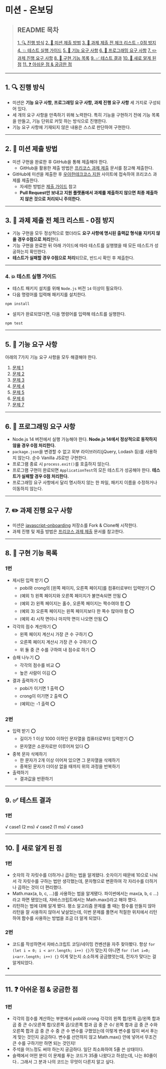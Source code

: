 # 미션 - 온보딩

> ## README 목차
>[1. 🔍 진행 방식](#1---------)
>[2. 📮 미션 제출 방법](#2------------)
>[3. 🚨 과제 제출 전 체크 리스트 - 0점 방지](#3---------------------0----)
>[4. 💥 테스트 실행 가이드](#4--------------)
>[5. 🚀 기능 요구 사항](#5------------)
>[6. 🎯 프로그래밍 요구 사항](#6---------------)
>[7. ✏️ 과제 진행 요구 사항](#7---------------)
>[8. 🛒 구현 기능 목록](#8------------)
>[9. ✅ 테스트 결과](#9---------)
>[10. 💎 새로 알게 된 점](#10-------------)
>[11. ❓ 아쉬운 점 & 궁금한 점](#11----------------)

<small><i><a href='http://ecotrust-canada.github.io/markdown-toc/'></a></i></small>


---
## 1. 🔍 진행 방식

- 미션은 **기능 요구 사항, 프로그래밍 요구 사항, 과제 진행 요구 사항** 세 가지로 구성되어 있다.
- 세 개의 요구 사항을 만족하기 위해 노력한다. 특히 기능을 구현하기 전에 기능 목록을 만들고, 기능 단위로 커밋 하는 방식으로 진행한다.
- 기능 요구 사항에 기재되지 않은 내용은 스스로 판단하여 구현한다.
---
## 2. 📮 미션 제출 방법

- 미션 구현을 완료한 후 GitHub을 통해 제출해야 한다.
  - GitHub을 활용한 제출 방법은 [프리코스 과제 제출](https://github.com/woowacourse/woowacourse-docs/tree/master/precourse) 문서를 참고해
    제출한다.
- GitHub에 미션을 제출한 후 [우아한테크코스 지원](https://apply.techcourse.co.kr) 사이트에 접속하여 프리코스 과제를 제출한다.
  - 자세한 방법은 [제출 가이드](https://github.com/woowacourse/woowacourse-docs/tree/master/precourse#제출-가이드) 참고
  - **Pull Request만 보내고 지원 플랫폼에서 과제를 제출하지 않으면 최종 제출하지 않은 것으로 처리되니 주의한다.**
---
## 3. 🚨 과제 제출 전 체크 리스트 - 0점 방지

- 기능 구현을 모두 정상적으로 했더라도 **요구 사항에 명시된 출력값 형식을 지키지 않을 경우 0점으로 처리**한다.
- 기능 구현을 완료한 뒤 아래 가이드에 따라 테스트를 실행했을 때 모든 테스트가 성공하는지 확인한다.
- **테스트가 실패할 경우 0점으로 처리**되므로, 반드시 확인 후 제출한다.
---
### 4. 💥 테스트 실행 가이드

- 테스트 패키지 설치를 위해 `Node.js` 버전 `14` 이상이 필요하다.
- 다음 명령어를 입력해 패키지를 설치한다.

```bash
npm install
```

- 설치가 완료되었다면, 다음 명령어를 입력해 테스트를 실행한다.

```bash
npm test
```

---

## 5. 🚀 기능 요구 사항

아래의 7가지 기능 요구 사항을 모두 해결해야 한다.

1. [문제 1](docs/PROBLEM1.md)
2. [문제 2](docs/PROBLEM2.md)
3. [문제 3](docs/PROBLEM3.md)
4. [문제 4](docs/PROBLEM4.md)
5. [문제 5](docs/PROBLEM5.md)
6. [문제 6](docs/PROBLEM6.md)
7. [문제 7](docs/PROBLEM7.md)

---

## 6. 🎯 프로그래밍 요구 사항

- Node.js 14 버전에서 실행 가능해야 한다. **Node.js 14에서 정상적으로 동작하지 않을 경우 0점 처리한다.**
- `package.json`을 변경할 수 없고 외부 라이브러리(jQuery, Lodash 등)를 사용하지 않는다. 순수 Vanilla JS로만 구현한다.
- 프로그램 종료 시 `process.exit()`를 호출하지 않는다.
- 프로그램 구현이 완료되면 `ApplicationTest`의 모든 테스트가 성공해야 한다. **테스트가 실패할 경우 0점 처리한다.**
- 프로그래밍 요구 사항에서 달리 명시하지 않는 한 파일, 패키지 이름을 수정하거나 이동하지 않는다.

---

## 7. ✏️ 과제 진행 요구 사항

- 미션은 [javascript-onboarding](https://github.com/woowacourse-precourse/javascript-onboarding) 저장소를 Fork & Clone해 시작한다.
- 과제 진행 및 제출 방법은 [프리코스 과제 제출](https://github.com/woowacourse/woowacourse-docs/tree/master/precourse) 문서를 참고한다.

--- 
## 8. 🛒 구현 기능 목록
### 1번
- 제시된 입력 받기 ⭕
  - pobi와 crong의 [왼쪽 페이지, 오른쪽 페이지]를 컴퓨터로부터 입력받기 ⭕ 
  - (예외 1) 왼쪽 페이지와 오른쪽 페이지가 불연속되면 안됨 ⭕ 
  - (예외 2) 왼쪽 페이지는 홀수, 오른쪽 페이지는 짝수여야 함 ⭕
  - (예외 3) 오른쪽 페이지는 왼쪽 페이지보다 한 쪽수 많아야 함 ⭕
  - (예외 4) 시작 면이나 마지막 면이 나오면 안됨 ⭕
- 각각의 점수 계산하기 ⭕
  - 왼쪽 페이지 계산시 가장 큰 수 구하기 ⭕
  - 오른쪽 페이지 계산시 가장 큰 수 구하기 ⭕
  - 위 둘 중 큰 수를 구하여 내 점수로 하기 ⭕
- 승패 나누기 ⭕
  - 각각의 점수를 비교 ⭕
  - 높은 사람이 이김 ⭕
- 결과 출력하기 ⭕
  - pobi가 이기면 1 출력 ⭕ 
  - crong이 이기면 2 출력 ⭕
  - (예외)는 -1 출력 ⭕

### 2번
- 입력 받기 ⭕
  - 길이가 1 이상 1000 이하인 문자열을 컴퓨터로부터 입력받기 ⭕
  - 문자열은 소문자로만 이루어져 있다 ⭕
- 중복 문자 삭제하기
  - 한 문자가 2개 이상 이어져 있으면 그 문자열을 삭제하기
  - 중복된 문자가 더이상 없을 때까지 위의 과정을 반복하기
- 출력하기
  - 결과값을 반환하기


---

## 9. ✅ 테스트 결과
### 1번
√ case1 (2 ms)
√ case2 (1 ms)
√ case3

---

## 10. 💎 새로 알게 된 점
### 1번
- 숫자의 각 자릿수를 더하거나 곱하는 법을 알게됐다. 숫자이기 때문에 10으로 나눠서 각 자릿수를 구하는 법만 생각했는데, 문자형으로 변환하여 각 자리수를 더하거나 곱하는 것이 더 편리했다.
- Math.max(a, b, c, ...)를 사용하는 법을 알게됐다. 파이썬에서는 max(a, b, c ...)라고 하면 됐었는데, 자바스크립트에서는 Math.max()라고 해야 했다.
- 리턴하는 법에 대해 알게 됐다. 평소 알고리즘 문제를 풀 때는 함수를 만들지 않아 리턴을 잘 사용하지 않아서 낯설었는데, 이번 문제를 풀면서 적절한 위치에서 리턴하여 함수를 사용하는 방법을 조금 더 알게 되었다.

### 2번
- 코드를 작성하면서 자바스크립트 코딩/네이밍 컨벤션을 자주 찾아봤다. 항상 `for (let i = 0; i < arr.length; i++) {}`가 맞는지 아니면 `for (let i=0; i<arr.length; i++) {}` 이게 맞는지 소소하게 궁금했엇는데, 전자가 맞다는 걸 알게되었다.
- 

---

## 11. ❓ 아쉬운 점 & 궁금한 점
### 1번
- 각각의 점수를 계산하는 부분에서 pobi와 crong 각각의 왼쪽 합/왼쪽 곱/왼쪽 합과 곱 중 큰 수/오른쪽 합/오른쪽 곱/오른쪽 합과 곱 중 큰 수/ 왼쪽 합과 곱 중 큰 수와 오른쪽 합과 곱 중 큰 수 중 큰 수 변수를 구했었는데 이렇게 변수를 많이 써서 푸는게 맞는 것인지 궁금하다. 변수를 선언하지 않고 Math.max() 안에 넣어서 무조건 큰 수를 구하기만 하면 되는 것인지!
- 주석을 어느정도 써야 하는지 궁금하다. 일단 최소화하여 5줄 쓴 상태이다.
- 슬랙에서 어떤 분이 이 문제를 푸는 코드가 35줄 나왔다고 하셨는데, 나는 80줄이다.. 그래서 그 분과 나의 코드는 무엇이 다른지 알고 싶다.